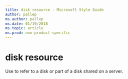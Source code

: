 ```yaml
---
title: disk resource - Microsoft Style Guide
author: pallep
ms.author: pallep
ms.date: 01/19/2018
ms.topic: article
ms.prod: non-product-specific
---
```


# disk resource

Use to refer to a disk or part of a disk shared on a server.
